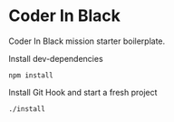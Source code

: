 # Coder In Black

Coder In Black mission starter boilerplate.

Install dev-dependencies

    npm install

Install Git Hook and start a fresh project

    ./install
